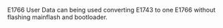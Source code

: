 E1766 User Data can being used converting E1743 to one E1766 without flashing mainflash and bootloader.
